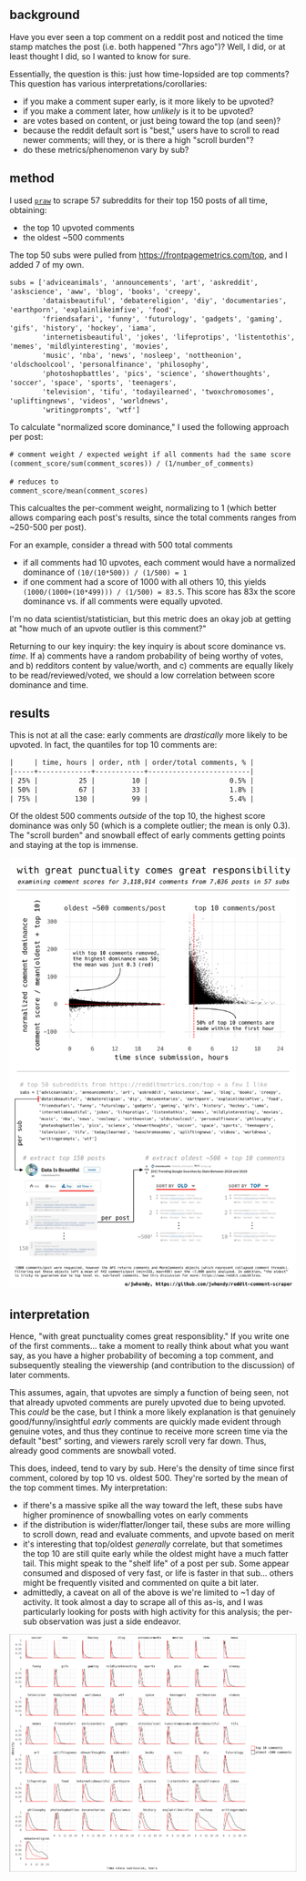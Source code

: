 ## background

Have you ever seen a top comment on a reddit post and noticed the time stamp matches the post (i.e. both happened "7hrs ago")? Well, I did, or at least thought I did, so I wanted to know for sure.

Essentially, the question is this: just how time-lopsided are top comments? This question has various interpretations/corollaries:
- if you make a comment super early, is it more likely to be upvoted?
- if you make a comment later, how *unlikely* is it to be upvoted?
- are votes based on content, or just being toward the top (and seen)?
- because the reddit default sort is "best," users have to scroll to read newer comments; will they, or is there a high "scroll burden"?
- do these metrics/phenomenon vary by sub?

## method

I used [`praw`](https://praw.readthedocs.io/en/latest/) to scrape 57 subreddits for their top 150 posts of all time, obtaining:
- the top 10 upvoted comments
- the oldest ~500 comments

The top 50 subs were pulled from https://frontpagemetrics.com/top, and I added 7 of my own.
```
subs = ['adviceanimals', 'announcements', 'art', 'askreddit', 'askscience', 'aww', 'blog', 'books', 'creepy',   
        'dataisbeautiful', 'debatereligion', 'diy', 'documentaries', 'earthporn', 'explainlikeimfive', 'food', 
        'friendsafari', 'funny', 'futurology', 'gadgets', 'gaming', 'gifs', 'history', 'hockey', 'iama',
        'internetisbeautiful', 'jokes', 'lifeprotips', 'listentothis', 'memes', 'mildlyinteresting', 'movies', 
        'music', 'nba', 'news', 'nosleep', 'nottheonion', 'oldschoolcool', 'personalfinance', 'philosophy', 
        'photoshopbattles', 'pics', 'science', 'showerthoughts', 'soccer', 'space', 'sports', 'teenagers', 
        'television', 'tifu', 'todayilearned', 'twoxchromosomes', 'upliftingnews', 'videos', 'worldnews',
        'writingprompts', 'wtf']
```

To calculate "normalized score dominance," I used the following approach per post:

```
# comment weight / expected weight if all comments had the same score
(comment_score/sum(comment_scores)) / (1/number_of_comments)

# reduces to
comment_score/mean(comment_scores)
```

This calcualtes the per-comment weight, normalizing to 1 (which better allows comparing each post's results, since the total comments ranges from ~250-500 per post).

For an example, consider a thread with 500 total comments
- if all comments had 10 upvotes, each comment would have a normalized dominance of `(10/(10*500)) / (1/500) = 1`
- if one comment had a score of 1000 with all others 10, this yields `(1000/(1000+(10*499))) / (1/500) = 83.5`. This score has 83x the score dominance vs. if all comments were equally upvoted.

I'm no data scientist/statistician, but this metric does an okay job at getting at "how much of an upvote outlier is this comment?"

Returning to our key inquiry: the key inquiry is about score dominance vs. *time*. If a) comments have a random probability of being worthy of votes, and b) redditors content by value/worth, and c) comments are equally likely to be read/reviewed/voted, we should a low correlation between score dominance and time.


## results

This is not at all the case: early comments are *drastically* more likely to be upvoted. In fact, the quantiles for top 10 comments are:

```
|     | time, hours | order, nth | order/total comments, % |
|-----+-------------+------------+-------------------------|
| 25% |          25 |         10 |                    0.5% |
| 50% |          67 |         33 |                    1.8% |
| 75% |         130 |         99 |                    5.4% |
```

Of the oldest 500 comments *outside* of the top 10, the highest score dominance was only 50 (which is a complete outlier; the mean is only 0.3). The "scroll burden" and snowball effect of early comments getting points and staying at the top is immense.

![infographic](https://github.com/jwhendy/reddit-comment-scraper/blob/master/infographic.png)

## interpretation

Hence, "with great punctuality comes great responsiblity." If you write one of the first comments... take a moment to really think about what you want say, as you have a higher probability of becoming a top comment, and subsequently stealing the viewership (and contribution to the discussion) of later comments.

This assumes, again, that upvotes are simply a function of being seen, not that already upvoted comments are purely upvoted due to being upvoted. This *could* be the case, but I think a more likely explanation is that genuinely good/funny/insightful *early* comments are quickly made evident through genuine votes, and thus they continue to receive more screen time via the default "best" sorting, and viewers rarely scroll very far down. Thus, already good comments are snowball voted.

This does, indeed, tend to vary by sub. Here's the density of time since first comment, colored by top 10 vs. oldest 500. They're sorted by the mean of the top comment times. My interpretation:
- if there's a massive spike all the way toward the left, these subs have higher prominence of snowballing votes on early comments
- if the distribution is wider/flatter/longer tail, these subs are more willing to scroll down, read and evaluate comments, and upvote based on merit
- it's interesting that top/oldest *generally* correlate, but that sometimes the top 10 are still quite early while the oldest might have a much fatter tail. This might speak to the "shelf life" of a post per sub. Some appear consumed and disposed of very fast, or life is faster in that sub... others might be frequently visited and commented on quite a bit later.
- admittedly, a caveat on all of the above is we're limited to ~1 day of activity. It took almost a day to scrape all of this as-is, and I was particularly looking for posts with high activity for this analysis; the per-sub observation was just a side endeavor.

![infographic](https://github.com/jwhendy/reddit-comment-scraper/blob/master/oldest-vs-top_by-sub.png)